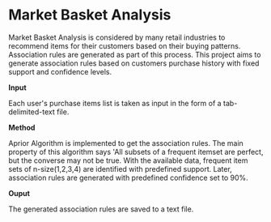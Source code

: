 # Market Basket Analysis

Market Basket Analysis is considered by many retail industries to recommend items for their customers based on their buying patterns. Association rules are generated as part of this process. This project aims to generate association rules based on customers purchase history with fixed support and confidence levels.

**Input**

Each user's purchase items list is taken as input in the form of a tab-delimited-text file.

**Method**

Aprior Algorithm is implemented to get the association rules. The main property of this algorithm says 'All subsets of a frequent itemset are perfect, but the converse may not be true. With the available data, frequent item sets of n-size(1,2,3,4) are identified with predefined support. Later, association rules are generated with predefined confidence set to 90%.

**Ouput**

The generated association rules are saved to a text file.
